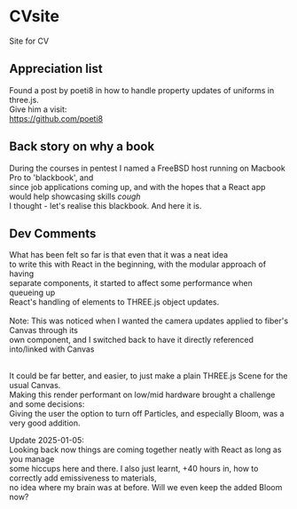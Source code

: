 # CVsite
Site for CV

## Appreciation list
Found a post by poeti8 in how to handle property updates of uniforms in three.js.<br />
Give him a visit:<br />
https://github.com/poeti8

## Back story on why a book
During the courses in pentest I named a FreeBSD host running on Macbook Pro to 'blackbook', and <br />
since job applications coming up, and with the hopes that a React app would help showcasing skills *cough* <br />
I thought - let's realise this blackbook. And here it is.

## Dev Comments
What has been felt so far is that even that it was a neat idea <br />
to write this with React in the beginning, with the modular approach of having <br />
separate components, it started to affect some performance when queueing up <br />
React's handling of elements to THREE.js object updates. <br />
<br />
Note: This was noticed when I wanted the camera updates applied to fiber's Canvas through its <br />
own component, and I switched back to have it directly referenced into/linked with Canvas <br /> 
<br />

It could be far better, and easier, to just make a plain THREE.js Scene for the usual Canvas. <br />
Making this render performant on low/mid hardware brought a challenge and some decisions: <br />
Giving the user the option to turn off Particles, and especially Bloom, was a very good addition. <br />

Update 2025-01-05: <br />
Looking back now things are coming together neatly with React as long as you manage <br />
some hiccups here and there. I also just learnt, +40 hours in, how to correctly add emissiveness to materials, <br />
no idea where my brain was at before. Will we even keep the added Bloom now? <br />
